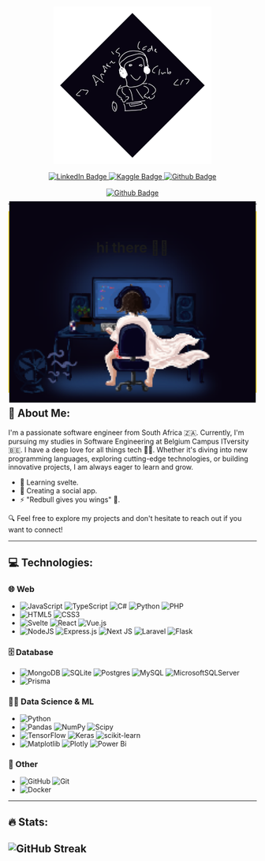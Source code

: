 <div style="width: 100%; justify-content: center; display: flex; flex-direction: column; align-items: center; gap: 1rem">
    <img style="width: 20rem;" src="/assets/andre-code-club.svg"></img>
    <div id="badges">
        <a href="https://www.linkedin.com/in/andre-burger-sen/">
            <img src="https://img.shields.io/badge/LinkedIn-blue?style=for-the-badge&logo=linkedin&logoColor=white" alt="LinkedIn Badge"/>        
        </a>
        <a href="https://www.kaggle.com/andebxdee">
                <img src="https://img.shields.io/badge/Kaggle-%2300beff.svg?style=for-the-badge&logo=Kaggle&logoColor=white" alt="Kaggle Badge"/>
        </a>        
        <a href="https://github.com/andreburg">
            <img src="https://img.shields.io/badge/GitHub-%23040b17?style=for-the-badge&logo=Github&logoColor=white" alt="Github Badge"/>
        </a>
    </div>
    <a href="https://andreburg-dev.onrender.com/">
        <img src="https://img.shields.io/badge/Website-white?style=for-the-badge&logoColor=black" alt="Github Badge"/>
    </a>

</div>

---

<div style="display: flex; justify-content: center; align-items: center; background-color: #080412; padding: 1rem; gap: 5rem; position: relative; border: 2px solid #f5da42">
    <div style="z-index: 1; padding-bottom: 15rem; text-align: center">
        <h1>
            hi there 👋🥸
        </h1>
    </div>
    <img src="/assets/andre-emote.apng" style="position: absolute; z-index: 0;"/>
</div>

## 👦 About Me:

I'm a passionate software engineer from South Africa 🇿🇦. Currently, I'm pursuing my studies in Software Engineering at Belgium Campus ITversity 🇧🇪. I have a deep love for all things tech 👨‍💻. Whether it's diving into new programming languages, exploring cutting-edge technologies, or building innovative projects, I am always eager to learn and grow.

- 🌱 Learning svelte.
- 👷 Creating a social app.
- ⚡ "Redbull gives you wings" 💸.

🔍 Feel free to explore my projects and don't hesitate to reach out if you want to connect!

---

## 💻 Technologies:

### 🌐 Web

- ![JavaScript](https://img.shields.io/badge/javascript-%23323330.svg?style=for-the-badge&logo=javascript&logoColor=%23F7DF1E) ![TypeScript](https://img.shields.io/badge/typescript-%23007ACC.svg?style=for-the-badge&logo=typescript&logoColor=white) ![C#](https://img.shields.io/badge/c%23-%23239120.svg?style=for-the-badge&logo=csharp&logoColor=white) ![Python](https://img.shields.io/badge/python-3670A0?style=for-the-badge&logo=python&logoColor=ffdd54) ![PHP](https://img.shields.io/badge/php-%23777BB4.svg?style=for-the-badge&logo=php&logoColor=white)
- ![HTML5](https://img.shields.io/badge/html5-%23E34F26.svg?style=for-the-badge&logo=html5&logoColor=white) ![CSS3](https://img.shields.io/badge/css3-%231572B6.svg?style=for-the-badge&logo=css3&logoColor=white)
- ![Svelte](https://img.shields.io/badge/svelte-%23f1413d.svg?style=for-the-badge&logo=svelte&logoColor=white) ![React](https://img.shields.io/badge/react-%2320232a.svg?style=for-the-badge&logo=react&logoColor=%2361DAFB) ![Vue.js](https://img.shields.io/badge/vue.js-%2335495e.svg?style=for-the-badge&logo=vuedotjs&logoColor=%234FC08D)
- ![NodeJS](https://img.shields.io/badge/node.js-6DA55F?style=for-the-badge&logo=node.js&logoColor=white) ![Express.js](https://img.shields.io/badge/express.js-%23404d59.svg?style=for-the-badge&logo=express&logoColor=%2361DAFB) ![Next JS](https://img.shields.io/badge/Next-black?style=for-the-badge&logo=next.js&logoColor=white) ![Laravel](https://img.shields.io/badge/laravel-%23FF2D20.svg?style=for-the-badge&logo=laravel&logoColor=white) ![Flask](https://img.shields.io/badge/flask-%23000.svg?style=for-the-badge&logo=flask&logoColor=white)

### 🗄️ Database

- ![MongoDB](https://img.shields.io/badge/MongoDB-%234ea94b.svg?style=for-the-badge&logo=mongodb&logoColor=white) ![SQLite](https://img.shields.io/badge/sqlite-%2307405e.svg?style=for-the-badge&logo=sqlite&logoColor=white) ![Postgres](https://img.shields.io/badge/postgres-%23316192.svg?style=for-the-badge&logo=postgresql&logoColor=white) ![MySQL](https://img.shields.io/badge/mysql-4479A1.svg?style=for-the-badge&logo=mysql&logoColor=white) ![MicrosoftSQLServer](https://img.shields.io/badge/Microsoft%20SQL%20Server-CC2927?style=for-the-badge&logo=microsoft%20sql%20server&logoColor=white)
- ![Prisma](https://img.shields.io/badge/Prisma-3982CE?style=for-the-badge&logo=Prisma&logoColor=white)

### 🦾🤖 Data Science & ML

- ![Python](https://img.shields.io/badge/python-3670A0?style=for-the-badge&logo=python&logoColor=ffdd54)
- ![Pandas](https://img.shields.io/badge/pandas-%23150458.svg?style=for-the-badge&logo=pandas&logoColor=white) ![NumPy](https://img.shields.io/badge/numpy-%23013243.svg?style=for-the-badge&logo=numpy&logoColor=white) ![Scipy](https://img.shields.io/badge/SciPy-%230C55A5.svg?style=for-the-badge&logo=scipy&logoColor=%white)
- ![TensorFlow](https://img.shields.io/badge/TensorFlow-%23FF6F00.svg?style=for-the-badge&logo=TensorFlow&logoColor=white) ![Keras](https://img.shields.io/badge/Keras-%23D00000.svg?style=for-the-badge&logo=Keras&logoColor=white) ![scikit-learn](https://img.shields.io/badge/scikit--learn-%23F7931E.svg?style=for-the-badge&logo=scikit-learn&logoColor=white)
- ![Matplotlib](https://img.shields.io/badge/Matplotlib-%23ffffff.svg?style=for-the-badge&logo=Matplotlib&logoColor=black) ![Plotly](https://img.shields.io/badge/Plotly-%233F4F75.svg?style=for-the-badge&logo=plotly&logoColor=white) ![Power Bi](https://img.shields.io/badge/power_bi-F2C811?style=for-the-badge&logo=powerbi&logoColor=black)

### 🔑 Other

- ![GitHub](https://img.shields.io/badge/github-%23121011.svg?style=for-the-badge&logo=github&logoColor=white) ![Git](https://img.shields.io/badge/git-%23F05033.svg?style=for-the-badge&logo=git&logoColor=white)
- ![Docker](https://img.shields.io/badge/docker-%230db7ed.svg?style=for-the-badge&logo=docker&logoColor=white)

---

## 🔥 Stats:

## ![GitHub Streak](https://github-readme-streak-stats.herokuapp.com?user=andreburg&theme=dark&border_radius=2)
